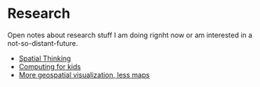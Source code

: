 # Research

Open notes about research stuff I am doing rignht now or am interested in a not-so-distant-future. 

* [Spatial Thinking](spatial-thinking-for-kids.md)
* [Computing for kids](computing-for-kids.md)
* [More geospatial visualization, less maps](geoviz.md)